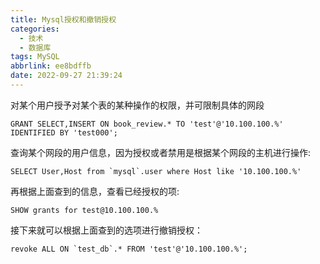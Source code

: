 ```yaml
---
title: Mysql授权和撤销授权
categories:
  - 技术
  - 数据库
tags: MySQL
abbrlink: ee8bdffb
date: 2022-09-27 21:39:24
---
```


对某个用户授予对某个表的某种操作的权限，并可限制具体的网段

<!--more-->

```
GRANT SELECT,INSERT ON book_review.* TO 'test'@'10.100.100.%' IDENTIFIED BY 'test000';
```

查询某个网段的用户信息，因为授权或者禁用是根据某个网段的主机进行操作:

```
SELECT User,Host from `mysql`.user where Host like '10.100.100.%'
```

再根据上面查到的信息，查看已经授权的项:

```
SHOW grants for test@10.100.100.%
```

接下来就可以根据上面查到的选项进行撤销授权：

```
revoke ALL ON `test_db`.* FROM 'test'@'10.100.100.%';
```

